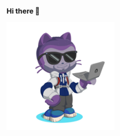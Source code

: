 ### Hi there 👋

<img src='https://github.com/shoshone-s/shoshone-s/raw/main/octocat.png' alt='octocat' width='250' height='250'>

<!--
**shoshone-s/shoshone-s** is a ✨ _special_ ✨ repository because its `README.md` (this file) appears on your GitHub profile.

Here are some ideas to get you started:

- 🔭 I’m currently working on ...
- 🌱 I’m currently learning ...
- 👯 I’m looking to collaborate on ...
- 🤔 I’m looking for help with ...
- 💬 Ask me about ...
- 📫 How to reach me: ...
- 😄 Pronouns: ...
- ⚡ Fun fact: ...
-->
